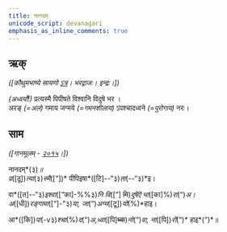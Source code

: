 ```yaml
---
title: नानदम्  
unicode_script: devanagari  
emphasis_as_inline_comments: true
---   
```


## ऋक्

*([कौथुमभाष्ये सायणो [ऽत्र](https://archive.org/details/SamaVedaSanhitaWithSayanabhashyaVolume1SatyavrataSamasrami1874bis/page/n782&sa=D&ust=1542425956285000)। भरद्वाजः। इन्द्रः।])*

*(अध्वर्यो!)* प्रत्यस्मै पिपीषते विश्वानि विदुषे भर  ।  
अरङ् *(=अलं)* गमाय जग्मये *(=गमनशीलाय)* ऽपश्चादध्वने *(=पुरोगाय)* नरः।

## साम

*([गानमूलम् - [२०१५](https://archive.org/stream/sAmaveda-jaiminIya-paravastu-paramparA-docs/UDAKA%2520SAANTHI%2520SAAMAANI%23mode/1up&sa=D&ust=1542425956286000)।])*

नानदम्*(३)*॥  
प्र*([ठू])*त्या*(३)*स्मै*([“])* पीपिइषा*([टि]--“३)*ता*(--“३)*इ।

वा*([त]--“३)*इश्वा*([“का]-%%३)*नि वि*([“] ~~मि~~)*दुषॆऎ भा*([का]%)*रा*(“)*अ।  
अ*([धी])*रङ्गामा*([“]-"३)*या, जा*(“)*अग्म*([टू])*यो*(%)*हाइ।

आ*([कि])*पा*(-v३)*श्चा*(%)*द*(“)*अ,ध्वा*([पि]~~घ्वा~~)*नो*(“)*वा, ना*([पि])*रों*(“)* हाइ*(“)*॥